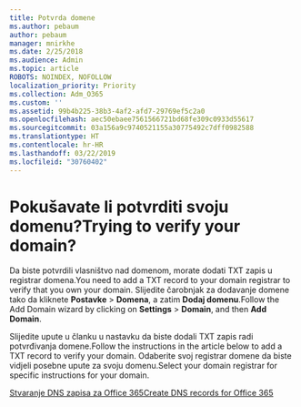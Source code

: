 ```yaml
---
title: Potvrda domene
ms.author: pebaum
author: pebaum
manager: mnirkhe
ms.date: 2/25/2018
ms.audience: Admin
ms.topic: article
ROBOTS: NOINDEX, NOFOLLOW
localization_priority: Priority
ms.collection: Adm_O365
ms.custom: ''
ms.assetid: 99b4b225-38b3-4af2-afd7-29769ef5c2a0
ms.openlocfilehash: aec50ebaee7561566721bd68fe309c0933d55617
ms.sourcegitcommit: 03a156a9c9740521155a30775492c7dff0982588
ms.translationtype: HT
ms.contentlocale: hr-HR
ms.lasthandoff: 03/22/2019
ms.locfileid: "30760402"
---
```

# <a name="trying-to-verify-your-domain"></a><span data-ttu-id="bc41b-102">Pokušavate li potvrditi svoju domenu?</span><span class="sxs-lookup"><span data-stu-id="bc41b-102">Trying to verify your domain?</span></span>

<span data-ttu-id="bc41b-103">Da biste potvrdili vlasništvo nad domenom, morate dodati TXT zapis u registrar domena.</span><span class="sxs-lookup"><span data-stu-id="bc41b-103">You need to add a TXT record to your domain registrar to verify that you own your domain.</span></span> <span data-ttu-id="bc41b-104">Slijedite čarobnjak za dodavanje domene tako da kliknete **Postavke** \> **Domena**, a zatim **Dodaj domenu**.</span><span class="sxs-lookup"><span data-stu-id="bc41b-104">Follow the Add Domain wizard by clicking on **Settings** \> **Domain**, and then **Add Domain**.</span></span> 
  
<span data-ttu-id="bc41b-105">Slijedite upute u članku u nastavku da biste dodali TXT zapis radi potvrđivanja domene.</span><span class="sxs-lookup"><span data-stu-id="bc41b-105">Follow the instructions in the article below to add a TXT record to verify your domain.</span></span> <span data-ttu-id="bc41b-106">Odaberite svoj registrar domene da biste vidjeli posebne upute za svoju domenu.</span><span class="sxs-lookup"><span data-stu-id="bc41b-106">Select your domain registrar for specific instructions for your domain.</span></span>
  
[<span data-ttu-id="bc41b-107">Stvaranje DNS zapisa za Office 365</span><span class="sxs-lookup"><span data-stu-id="bc41b-107">Create DNS records for Office 365</span></span>](https://support.office.com/article/Create-DNS-records-for-Office-365-when-you-manage-your-DNS-records-B0F3FDCA-8A80-4E8E-9EF3-61E8A2A9AB23.aspx)
  

